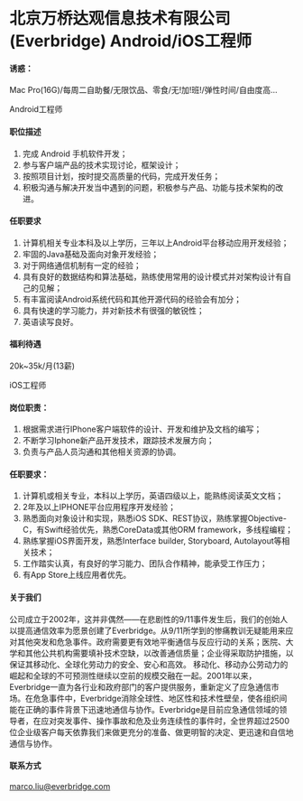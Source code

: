 北京万桥达观信息技术有限公司(Everbridge)  Android/iOS工程师
==========

#### 诱惑：
Mac Pro(16G)/每周二自助餐/无限饮品、零食/无!加!班!/弹性时间/自由度高...

Android工程师

#### 职位描述
1. 完成 Android 手机软件开发；
2. 参与客户端产品的技术实现讨论，框架设计；
3. 按照项目计划，按时提交高质量的代码，完成开发任务；
4. 积极沟通与解决开发当中遇到的问题，积极参与产品、功能与技术架构的改进。

#### 任职要求
1. 计算机相关专业本科及以上学历，三年以上Android平台移动应用开发经验；
2. 牢固的Java基础及面向对象开发经验；
3. 对于网络通信机制有一定的经验；
4. 具有良好的数据结构和算法基础，熟练使用常用的设计模式并对架构设计有自己的见解；
5. 有丰富阅读Android系统代码和其他开源代码的经验会有加分；
6. 具有快速的学习能力，并对新技术有很强的敏锐性；
7. 英语读写良好。

#### 福利待遇
20k~35k/月(13薪)

iOS工程师

#### 岗位职责：
1. 根据需求进行IPhone客户端软件的设计、开发和维护及文档的编写；
2. 不断学习Iphone新产品开发技术，跟踪技术发展方向；
3. 负责与产品人员沟通和其他相关资源的协调。

#### 任职要求：
1. 计算机或相关专业，本科以上学历，英语四级以上，能熟练阅读英文文档；
2. 2年及以上IPHONE平台应用程序开发经验；
3. 熟悉面向对象设计和实现，熟悉iOS SDK、REST协议，熟练掌握Objective-C，有Swift经验优先，熟悉CoreData或其他ORM framework，多线程编程；
4. 熟练掌握iOS界面开发，熟悉Interface builder, Storyboard, Autolayout等相关技术；
5. 工作踏实认真，有良好的学习能力、团队合作精神，能承受工作压力；
6. 有App Store上线应用者优先。

#### 关于我们
公司成立于2002年，这并非偶然——在悲剧性的9/11事件发生后，我们的创始人以提高通信效率为愿景创建了Everbridge。从9/11所学到的惨痛教训无疑能用来应对其他突发和危急事件。政府需要更有效地平衡通信与反应行动的关系；医院、大学和其他公共机构需要填补技术空缺，以改善通信质量；企业得采取防护措施，以保证其移动化、全球化劳动力的安全、安心和高效。
移动化、移动办公劳动力的崛起和全球的不可预测性继续以空前的规模交融在一起。2001年以来，Everbridge一直为各行业和政府部门的客户提供服务，重新定义了应急通信市场。在危急事件中，Everbridge消除全球性、地区性和技术性壁垒，使各组织间能在正确的事件背景下迅速地通信与协作。Everbridge是目前应急通信领域的领导者，在应对突发事件、操作事故和危及业务连续性的事件时，全世界超过2500位企业级客户每天依靠我们来做更充分的准备、做更明智的决定、更迅速和自信地通信与协作。

#### 联系方式
[marco.liu@everbridge.com](mailto:marco.liu@everbridge.com)  